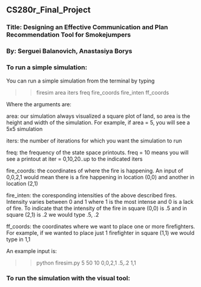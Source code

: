 ## CS280r_Final_Project
### Title: Designing an Effective Communication and Plan Recommendation Tool for Smokejumpers
### By: Serguei Balanovich, Anastasiya Borys

### To run a simple simulation:
You can run a simple simulation from the terminal by typing
>> firesim area iters freq fire_coords fire_inten ff_coords

Where the arguments are:

area: our simulation always visualized a square plot of land, so area is the height and width of the simulation. For example, if area = 5, you will see a 5x5 simulation

iters: the number of iterations for which you want the simulation to run

freq: the frequency of the state space printouts. freq = 10 means you will see a printout at iter = 0,10,20..up to the indicated iters

fire_coords: the coordinates of where the fire is happening. An input of 0,0,2,1 would mean there is a fire happening in location (0,0) and another in location (2,1)

fire_inten: the coresponding intensities of the above described fires. Intensity varies between 0 and 1 where 1 is the most intense and 0 is a lack of fire. To indicate that the intensity of the fire in square (0,0) is .5 and in square (2,1) is .2 we would type .5, .2

ff_coords: the coordinates where we want to place one or more firefighters. For example, if we wanted to place just 1 firefighter in square (1,1) we would type in 1,1

An example input is: 
>> python firesim.py 5 50 10 0,0,2,1 .5,.2 1,1


### To run the simulation with the visual tool:


